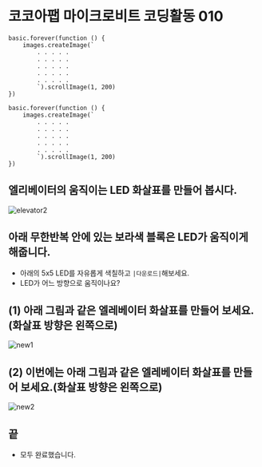 # 코코아팹 마이크로비트 코딩활동 010

```ghost
basic.forever(function () {
    images.createImage(`
        . . . . .
        . . . . .
        . . . . .
        . . . . .
        . . . . .
        `).scrollImage(1, 200)
})

```

```template
basic.forever(function () {
    images.createImage(`
        . . . . .
        . . . . .
        . . . . .
        . . . . .
        . . . . .
        `).scrollImage(1, 200)
})

```

## 엘리베이터의 움직이는 LED 화살표를 만들어 봅시다.
![elevator2](https://github.com/kocoasolution/mytutorial/assets/170903760/9ae6893c-9138-4697-a964-ac0fade9dbd9)


## 아래 무한반복 안에 있는 보라색 블록은 LED가 움직이게 해줍니다.
* 아래의 5x5 LED를 자유롭게 색칠하고 ``|다운로드|``해보세요.
* LED가 어느 방향으로 움직이나요?

## (1) 아래 그림과 같은 엘레베이터 화살표를 만들어 보세요.(화살표 방향은 왼쪽으로)
![new1](https://github.com/kocoasolution/mytutorial/assets/170903760/21db9586-4b5a-49a5-a515-45bfeae496bc)

## (2) 이번에는 아래 그림과 같은 엘레베이터 화살표를 만들어 보세요.(화살표 방향은 왼쪽으로)
![new2](https://github.com/kocoasolution/mytutorial/assets/170903760/61987d36-a360-45ed-94ce-3913657772a6)

## 끝
* 모두 완료했습니다.
